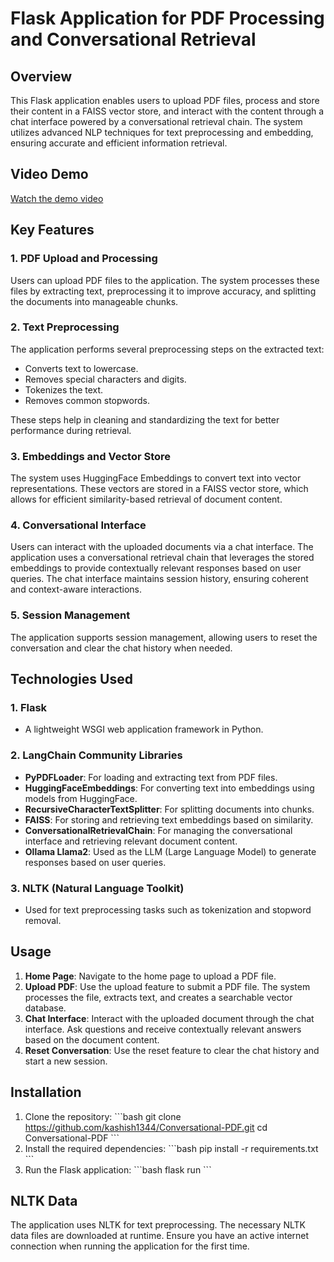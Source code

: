 
# Flask Application for PDF Processing and Conversational Retrieval

## Overview

This Flask application enables users to upload PDF files, process and store their content in a FAISS vector store, and interact with the content through a chat interface powered by a conversational retrieval chain. The system utilizes advanced NLP techniques for text preprocessing and embedding, ensuring accurate and efficient information retrieval.

## Video Demo

[Watch the demo video](./videos/demo.mp4)


## Key Features

### 1. PDF Upload and Processing
Users can upload PDF files to the application. The system processes these files by extracting text, preprocessing it to improve accuracy, and splitting the documents into manageable chunks.

### 2. Text Preprocessing
The application performs several preprocessing steps on the extracted text:
- Converts text to lowercase.
- Removes special characters and digits.
- Tokenizes the text.
- Removes common stopwords.

These steps help in cleaning and standardizing the text for better performance during retrieval.

### 3. Embeddings and Vector Store
The system uses HuggingFace Embeddings to convert text into vector representations. These vectors are stored in a FAISS vector store, which allows for efficient similarity-based retrieval of document content.

### 4. Conversational Interface
Users can interact with the uploaded documents via a chat interface. The application uses a conversational retrieval chain that leverages the stored embeddings to provide contextually relevant responses based on user queries. The chat interface maintains session history, ensuring coherent and context-aware interactions.

### 5. Session Management
The application supports session management, allowing users to reset the conversation and clear the chat history when needed.

## Technologies Used

### 1. Flask
- A lightweight WSGI web application framework in Python.

### 2. LangChain Community Libraries
- **PyPDFLoader**: For loading and extracting text from PDF files.
- **HuggingFaceEmbeddings**: For converting text into embeddings using models from HuggingFace.
- **RecursiveCharacterTextSplitter**: For splitting documents into chunks.
- **FAISS**: For storing and retrieving text embeddings based on similarity.
- **ConversationalRetrievalChain**: For managing the conversational interface and retrieving relevant document content.
- **Ollama Llama2**: Used as the LLM (Large Language Model) to generate responses based on user queries.

### 3. NLTK (Natural Language Toolkit)
- Used for text preprocessing tasks such as tokenization and stopword removal.

## Usage

1. **Home Page**: Navigate to the home page to upload a PDF file.
2. **Upload PDF**: Use the upload feature to submit a PDF file. The system processes the file, extracts text, and creates a searchable vector database.
3. **Chat Interface**: Interact with the uploaded document through the chat interface. Ask questions and receive contextually relevant answers based on the document content.
4. **Reset Conversation**: Use the reset feature to clear the chat history and start a new session.

## Installation

1. Clone the repository:
   \`\`\`bash
   git clone https://github.com/kashish1344/Conversational-PDF.git
   cd Conversational-PDF
   \`\`\`
2. Install the required dependencies:
   \`\`\`bash
   pip install -r requirements.txt
   \`\`\`
3. Run the Flask application:
   \`\`\`bash
   flask run
   \`\`\`

## NLTK Data

The application uses NLTK for text preprocessing. The necessary NLTK data files are downloaded at runtime. Ensure you have an active internet connection when running the application for the first time.
